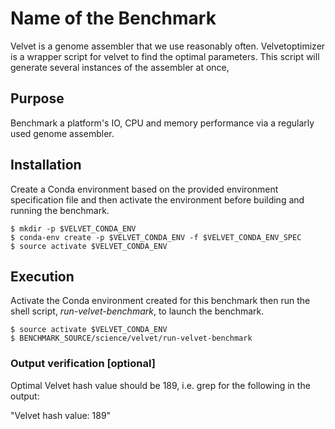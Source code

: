 # Name of the Benchmark

Velvet is a genome assembler that we use reasonably often. Velvetoptimizer is a wrapper script for velvet to find the optimal parameters. This script will generate several instances of the assembler at once,

## Purpose

Benchmark a platform's IO, CPU and memory performance via a regularly used genome assembler.

## Installation

Create a Conda environment based on the provided environment specification file and then activate the environment before building and running the benchmark. 

```
$ mkdir -p $VELVET_CONDA_ENV
$ conda-env create -p $VELVET_CONDA_ENV -f $VELVET_CONDA_ENV_SPEC
$ source activate $VELVET_CONDA_ENV
```

## Execution

Activate the Conda environment created for this benchmark then run the shell script, *run-velvet-benchmark*, to launch the benchmark.

```
$ source activate $VELVET_CONDA_ENV
$ BENCHMARK_SOURCE/science/velvet/run-velvet-benchmark
```

### Output verification [optional]

Optimal Velvet hash value should be 189, i.e. grep for the following in the output:

"Velvet hash value: 189"
